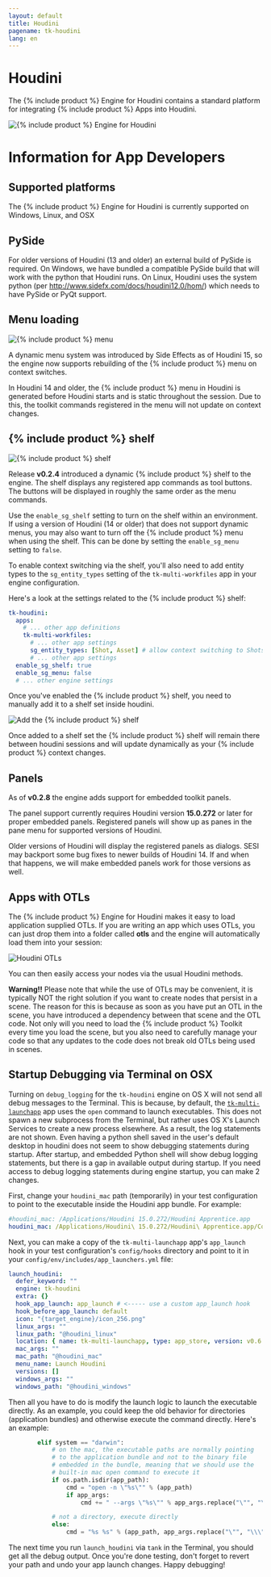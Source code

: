 ```yaml
---
layout: default
title: Houdini
pagename: tk-houdini
lang: en
---
```


# Houdini

The {% include product %} Engine for Houdini contains a standard platform for integrating {% include product %} Apps into Houdini.

![{% include product %} Engine for Houdini](../images/engines/houdini_engine.png)

# Information for App Developers

## Supported platforms

The {% include product %} Engine for Houdini is currently supported on Windows, Linux, and OSX

## PySide

For older versions of Houdini (13 and older) an external build of PySide is required. On Windows, we have bundled a compatible PySide build that will work with the python that Houdini runs. On Linux, Houdini uses the system python (per http://www.sidefx.com/docs/houdini12.0/hom/) which needs to have PySide or PyQt support.

## Menu loading

![{% include product %} menu](../images/engines/houdini_menu.png)

A dynamic menu system was introduced by Side Effects as of Houdini 15, so the engine now supports rebuilding of the {% include product %} menu on context switches.

In Houdini 14 and older, the {% include product %} menu in Houdini is generated before Houdini starts and is static throughout the session. Due to this, the toolkit commands registered in the menu will not update on context changes.

## {% include product %} shelf

![{% include product %} shelf](../images/engines/houdini_shelf.png)

Release **v0.2.4** introduced a dynamic {% include product %} shelf to the engine. The shelf displays any registered app commands as tool buttons. The buttons will be displayed in roughly the same order as the menu commands.

Use the `enable_sg_shelf` setting to turn on the shelf within an environment. If using a version of Houdini (14 or older) that does not support dynamic menus, you may also want to turn off the {% include product %} menu when using the shelf. This can be done by setting the `enable_sg_menu` setting to `false`.

To enable context switching via the shelf, you'll also need to add entity types to the `sg_entity_types` setting of the `tk-multi-workfiles` app in your engine configuration.

Here's a look at the settings related to the {% include product %} shelf:

```yaml
tk-houdini:
  apps:
    # ... other app definitions
    tk-multi-workfiles:
      # ... other app settings
      sg_entity_types: [Shot, Asset] # allow context switching to Shots or Assets
      # ... other app settings
  enable_sg_shelf: true
  enable_sg_menu: false
  # ... other engine settings
```

Once you've enabled the {% include product %} shelf, you need to manually add it to a shelf set inside houdini.

![Add the {% include product %} shelf](../images/engines/add_shelf.png)

Once added to a shelf set the {% include product %} shelf will remain there between houdini sessions and will update dynamically as your {% include product %} context changes.

## Panels

As of **v0.2.8** the engine adds support for embedded toolkit panels.

The panel support currently requires Houdini version **15.0.272** or later for proper embedded panels. Registered panels will show up as panes in the pane menu for supported versions of Houdini.

Older versions of Houdini will display the registered panels as dialogs. SESI may backport some bug fixes to newer builds of Houdini 14. If and when that happens, we will make embedded panels work for those versions as well.

## Apps with OTLs

The {% include product %} Engine for Houdini makes it easy to load application supplied OTLs. If you are writing an app which uses OTLs, you can just drop them into a folder called **otls** and the engine will automatically load them into your session:

![Houdini OTLs](../images/engines/otls_path.png)

You can then easily access your nodes via the usual Houdini methods.

**Warning!!** Please note that while the use of OTLs may be convenient, it is typically NOT the right solution if you want to create nodes that persist in a scene. The reason for this is because as soon as you have put an OTL in the scene, you have introduced a dependency between that scene and the OTL code. Not only will you need to load the {% include product %} Toolkit every time you load the scene, but you also need to carefully manage your code so that any updates to the code does not break old OTLs being used in scenes.

## Startup Debugging via Terminal on OSX

Turning on `debug_logging` for the `tk-houdini` engine on OS X will not send all debug messages to the Terminal. This is because, by default, the [`tk-multi-launchapp`](https://github.com/shotgunsoftware/tk-multi-launchapp) app uses the `open` command to launch executables. This does not spawn a new subprocess from the Terminal, but rather uses OS X's Launch Services to create a new process elsewhere. As a result, the log statements are not shown. Even having a python shell saved in the user's default desktop in houdini does not seem to show debugging statements during startup. After startup, and embedded Python shell will show debug logging statements, but there is a gap in available output during startup. If you need access to debug logging statements during engine startup, you can make 2 changes.

First, change your `houdini_mac` path (temporarily) in your test configuration to point to the executable inside the Houdini app bundle. For example:

```yaml
#houdini_mac: /Applications/Houdini 15.0.272/Houdini Apprentice.app
houdini_mac: /Applications/Houdini\ 15.0.272/Houdini\ Apprentice.app/Contents/MacOS/happrentice
```

Next, you can make a copy of the `tk-multi-launchapp` app's `app_launch` hook in your test configuration's `config/hooks` directory and point to it in your `config/env/includes/app_launchers.yml` file:

```yaml
launch_houdini:
  defer_keyword: ""
  engine: tk-houdini
  extra: {}
  hook_app_launch: app_launch # <----- use a custom app_launch hook
  hook_before_app_launch: default
  icon: "{target_engine}/icon_256.png"
  linux_args: ""
  linux_path: "@houdini_linux"
  location: { name: tk-multi-launchapp, type: app_store, version: v0.6.6 }
  mac_args: ""
  mac_path: "@houdini_mac"
  menu_name: Launch Houdini
  versions: []
  windows_args: ""
  windows_path: "@houdini_windows"
```

Then all you have to do is modify the launch logic to launch the executable directly. As an example, you could keep the old behavior for directories (application bundles) and otherwise execute the command directly. Here's an example:

```python
        elif system == "darwin":
            # on the mac, the executable paths are normally pointing
            # to the application bundle and not to the binary file
            # embedded in the bundle, meaning that we should use the
            # built-in mac open command to execute it
            if os.path.isdir(app_path):
                cmd = "open -n \"%s\"" % (app_path)
                if app_args:
                    cmd += " --args \"%s\"" % app_args.replace("\"", "\\\"")

            # not a directory, execute directly
            else:
                cmd = "%s %s" % (app_path, app_args.replace("\"", "\\\""))
```

The next time you run `launch_houdini` via `tank` in the Terminal, you should get all the debug output. Once you're done testing, don't forget to revert your path and undo your app launch changes. Happy debugging!

